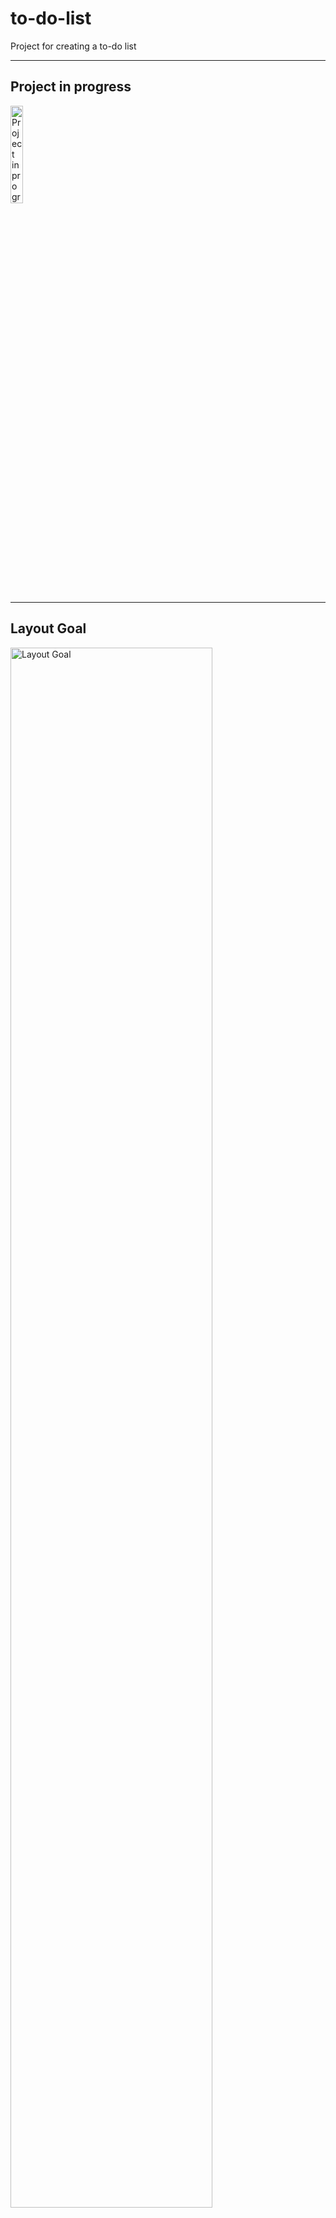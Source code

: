 # to-do-list
Project for creating a to-do list

---

## Project in progress

<img alt="Project in progress" src="https://user-images.githubusercontent.com/48964231/184055877-02e2db10-79a7-4d22-b444-5a6bc5554e1e.png" width="20%">

---

## Layout Goal

<img alt="Layout Goal" src="https://github.com/SergioTEC/to-do-list/assets/48964231/78afb5ff-69bf-4b60-983b-f9babaeac020" width="80%">

---
